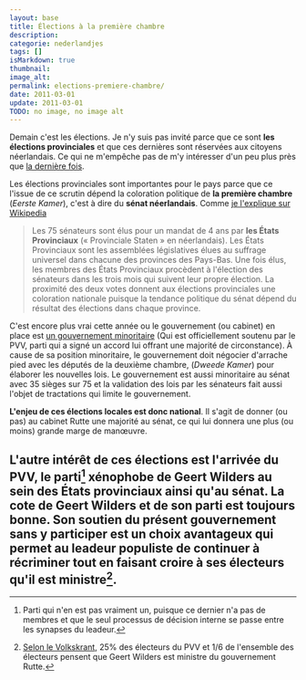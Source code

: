 ```yaml
---
layout: base
title: Élections à la première chambre
description: 
categorie: nederlandjes
tags: []
isMarkdown: true
thumbnail: 
image_alt: 
permalink: elections-premiere-chambre/
date: 2011-03-01
update: 2011-03-01
TODO: no image, no image alt
---
```




Demain c'est les élections. Je n'y suis pas invité parce que ce sont **les élections provinciales** et que ces dernières sont réservées aux citoyens néerlandais. Ce qui ne m'empêche pas de m'y intéresser d'un peu plus près que [la dernière fois](/les-resultats-de-la-veille).

Les élections provinciales sont importantes pour le pays parce que ce l'issue de ce scrutin dépend la coloration politique de **la première chambre** (*Eerste Kamer*), c'est à dire du **sénat néerlandais**. Comme [je l'explique sur Wikipedia](http://fr.wikipedia.org/wiki/Eerste_Kamer) 

> Les 75 sénateurs sont élus pour un mandat de 4 ans par **les États Provinciaux** (« Provinciale Staten » en néerlandais). Les États Provinciaux sont les assemblées législatives élues au suffrage universel dans chacune des provinces des Pays-Bas. Une fois élus, les membres des États Provinciaux procèdent à l'élection des sénateurs dans les trois mois qui suivent leur propre élection. La proximité des deux votes donnent aux élections provinciales une coloration nationale puisque la tendance politique du sénat dépend du résultat des élections dans chaque province.

C'est encore plus vrai cette année ou le gouvernement (ou cabinet) en place est [un gouvernement minoritaire](/un-gouvernement-minoritaire) (Qui est officiellement soutenu par le PVV, parti qui a signé un accord lui offrant une majorité de circonstance). À cause de sa position minoritaire, le gouvernement doit négocier d'arrache pied avec les députés de la deuxième chambre, (*Dweede Kamer*) pour élaborer les nouvelles lois. Le gouvernement est aussi minoritaire au sénat avec 35 sièges sur 75 et la validation des lois par les sénateurs fait aussi l'objet de tractations qui limite le gouvernement.

**L'enjeu de ces élections locales est donc national**. Il s'agit de donner (ou pas) au cabinet Rutte une majorité au sénat, ce qui lui donnera une plus (ou moins) grande marge de manœuvre.

L'autre intérêt de ces élections est l'arrivée du PVV, le parti[^1] xénophobe de Geert Wilders au sein des États provinciaux ainsi qu'au sénat. La cote de Geert Wilders et de son parti est toujours bonne. Son soutien du présent gouvernement sans y participer est un choix avantageux qui permet au leadeur populiste de continuer à récriminer tout en faisant croire à ses électeurs qu'il est ministre[^2].
---
[^1]: Parti qui n'en est pas vraiment un, puisque ce dernier n'a pas de membres et que le seul processus de décision interne se passe entre les synapses du leadeur.
[^2]: [Selon le Volkskrant](http://www.ambafrance-nl.org/france_paysbas/spip.php?article12624), 25% des électeurs du PVV et 1/6 de l'ensemble des électeurs pensent que Geert Wilders est ministre du gouvernement Rutte.